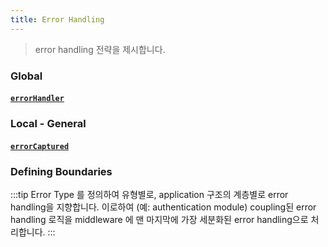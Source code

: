 ```yaml
---
title: Error Handling
---
```


> error handling 전략을 제시합니다.

### Global

#### [`errorHandler`](https://v2.vuejs.org/v2/api/#errorHandler)

### Local - General

#### [`errorCaptured`](https://v2.vuejs.org/v2/api/#errorCaptured)

### Defining Boundaries

:::tip
Error Type 를 정의하여 유형별로, application 구조의 계층별로 error handling을 지향합니다.
이로하여 (예: authentication module) coupling된 error handling 로직을 middleware 에 맨 마지막에 가장 세분화된 error handling으로 처리합니다.
:::
